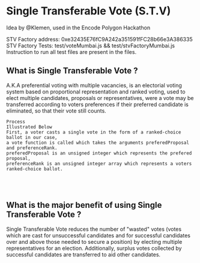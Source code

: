 # Single Transferable Vote (S.T.V)


Idea by @Klemen, used in the Encode Polygon Hackathon<br>

STV Factory address: 0xe32435E76fC9A242a351591fFC28b66e3A386335<br> 
STV Factory Tests: test/voteMumbai.js && test/stvFactoryMumbai.js<br> 
Instruction to run all test files are present in the files.

## What is Single Transferable Vote ?

A.K.A preferential voting with multiple vacancies, is an electorial voting system based on proportional representation and ranked voting, used to elect multiple candidates, proposals or representatives, were a
vote may be transferred according to voters preferences if their preferred candidate is eliminated, so that their vote still counts.

    Process
    Illustrated Below
    First, a voter casts a single vote in the form of a ranked-choice ballot in our case,
    a vote function is called which takes the arguments preferedProposal and preferenceRank. 
    preferedProposal is an unsigned integer which represents the prefered proposal, 
    preferenceRank is an unsigned integer array which represents a voters ranked-choice ballot.
    

<br> <br>

## What is the major benefit of using Single Transferable Vote ?

Single Transferable Vote reduces the number of "wasted" votes (votes which are cast for unsuccessful candidates and for successful candidates over and above those needed to secure a position) by electing multiple representatives for an election. Additionally, surplus votes collected by successful candidates are transferred to aid other candidates.